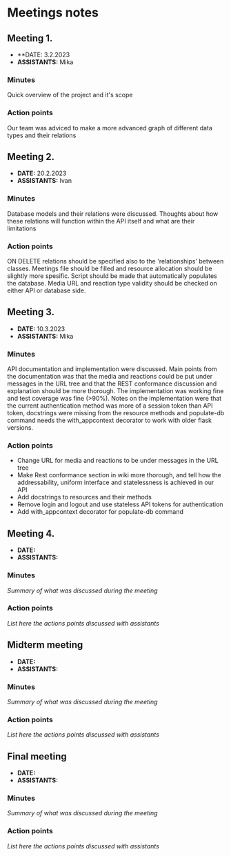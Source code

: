 # Meetings notes

## Meeting 1.
* **DATE: 3.2.2023
* **ASSISTANTS:** Mika

### Minutes
Quick overview of the project and it's scope

### Action points
Our team was adviced to make a more advanced graph of different data types and their relations




## Meeting 2.
* **DATE:** 20.2.2023
* **ASSISTANTS:** Ivan

### Minutes
Database models and their relations were discussed. Thoughts about how these relations will function within the API itself and what are their limitations

### Action points
ON DELETE relations should be specified also to the 'relationships' between classes. Meetings file should be filled and resource allocation should be slightly more spesific. Script should be made that automatically populates the database. Media URL and reaction type validity should be checked on either API or database side.




## Meeting 3.
* **DATE:** 10.3.2023
* **ASSISTANTS:** Mika

### Minutes
API documentation and implementation were discussed. Main points from the documentation was that the media and reactions could be put under messages in the URL tree and that the REST conformance discussion and explanation should be more thorough. The implementation was working fine and test coverage was fine (>90%). Notes on the implementation were that the current authentication method was more of a session token than API token, docstrings were missing from the resource methods and populate-db command needs the with_appcontext decorator to work with older flask versions.
### Action points
- Change URL for media and reactions to be under messages in the URL tree
- Make Rest conformance section in wiki more thorough, and tell how the addressability, uniform interface and statelessness is achieved in our API
- Add docstrings to resources and their methods
- Remove login and logout and use stateless API tokens for authentication
- Add with_appcontext decorator for populate-db command


## Meeting 4.
* **DATE:**
* **ASSISTANTS:**

### Minutes
*Summary of what was discussed during the meeting*

### Action points
*List here the actions points discussed with assistants*




## Midterm meeting
* **DATE:**
* **ASSISTANTS:**

### Minutes
*Summary of what was discussed during the meeting*

### Action points
*List here the actions points discussed with assistants*




## Final meeting
* **DATE:**
* **ASSISTANTS:**

### Minutes
*Summary of what was discussed during the meeting*

### Action points
*List here the actions points discussed with assistants*




